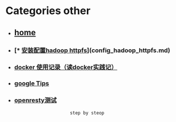 # Categories other
* ## [home](../README.md)
* ### [* [安装配置hadoop httpfs](#安装配置hadoop-httpfs)](config_hadoop_httpfs.md)
* ### [docker 使用记录（读docker实践记）](docker.md)
* ### [google Tips](google_search_tips.md)
* ### [openresty测试](openresty_test.md)
                           step by steop